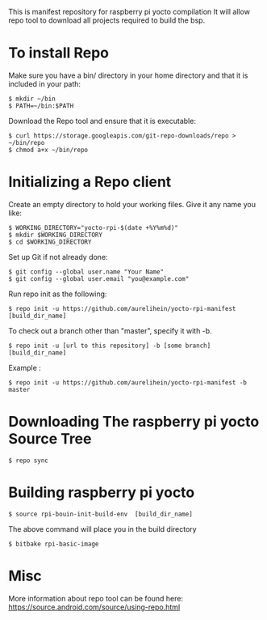 This is manifest repository for raspberry pi yocto compilation
It will allow repo tool to download all projects required to build the bsp.

To install Repo
===============

Make sure you have a bin/ directory in your home directory and that it is
included in your path:

	$ mkdir ~/bin
	$ PATH=~/bin:$PATH

Download the Repo tool and ensure that it is executable:

	$ curl https://storage.googleapis.com/git-repo-downloads/repo > ~/bin/repo
	$ chmod a+x ~/bin/repo

Initializing a Repo client
==========================

Create an empty directory to hold your working files. Give it any name you like:

	$ WORKING_DIRECTORY="yocto-rpi-$(date +%Y%m%d)"
	$ mkdir $WORKING_DIRECTORY
	$ cd $WORKING_DIRECTORY

Set up Git if not already done:

	$ git config --global user.name "Your Name"
	$ git config --global user.email "you@example.com"

Run repo init as the following:

	$ repo init -u https://github.com/aurelihein/yocto-rpi-manifest [build_dir_name]

To check out a branch other than "master", specify it with -b.

	$ repo init -u [url to this repository] -b [some branch] [build_dir_name]
Example :

	$ repo init -u https://github.com/aurelihein/yocto-rpi-manifest -b master

Downloading The raspberry pi yocto Source Tree
=====================================

	$ repo sync

Building raspberry pi yocto
==================

	$ source rpi-bouin-init-build-env  [build_dir_name]

The above command will place you in the build directory

	$ bitbake rpi-basic-image

Misc
====

More information about repo tool can be found here:
https://source.android.com/source/using-repo.html
